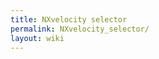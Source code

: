 ```yaml
---
title: NXvelocity selector
permalink: NXvelocity_selector/
layout: wiki
---
```


<nxformat file="NXvelocity_selector.xml"></nxformat>
